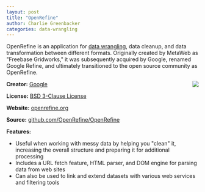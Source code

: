 ```yaml
---
layout: post
title: "OpenRefine"
author: Charlie Greenbacker
categories: data-wrangling
---
```

OpenRefine is an application for [data wrangling](http://en.wikipedia.org/wiki/Data_wrangling), data cleanup, and data transformation between different formats. Originally created by MetaWeb as "Freebase Gridworks," it was subsequently acquired by Google, renamed Google Refine, and ultimately transitioned to the open source community as OpenRefine.

[<img style="float: right" src="{{ site.url }}/img/OpenRefine_logo.png" />](http://openrefine.org/)

__Creator:__ [Google](https://code.google.com/p/google-refine/)

__License:__ [BSD 3-Clause License](http://opensource.org/licenses/BSD-3-Clause)

__Website:__ [openrefine.org](http://openrefine.org/)

__Source:__ [github.com/OpenRefine/OpenRefine](https://github.com/OpenRefine/OpenRefine)

__Features:__

* Useful when working with messy data by helping you "clean" it, increasing the overall structure and preparing it for additional processing
* Includes a URL fetch feature, HTML parser, and DOM engine for parsing data from web sites
* Can also be used to link and extend datasets with various web services and filtering tools
